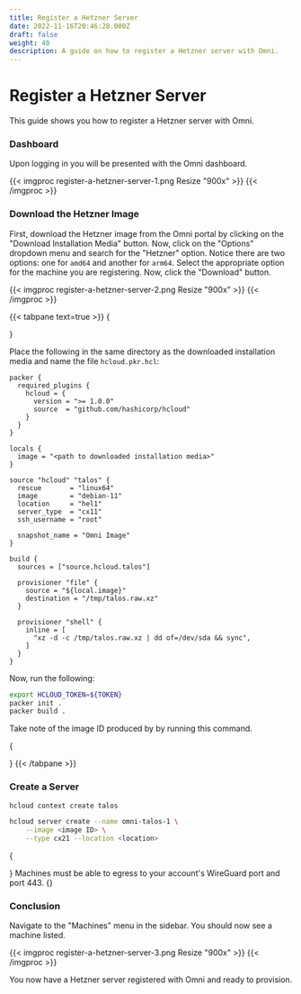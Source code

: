 ```yaml
---
title: Register a Hetzner Server
date: 2022-11-16T20:46:28.000Z
draft: false
weight: 40
description: A guide on how to register a Hetzner server with Omni.
---
```


# Register a Hetzner Server

This guide shows you how to register a Hetzner server with Omni.

### Dashboard

Upon logging in you will be presented with the Omni dashboard.

\{{< imgproc register-a-hetzner-server-1.png Resize "900x" >\}} \{{< /imgproc >\}}

### Download the Hetzner Image

First, download the Hetzner image from the Omni portal by clicking on the "Download Installation Media" button. Now, click on the "Options" dropdown menu and search for the "Hetzner" option. Notice there are two options: one for `amd64` and another for `arm64`. Select the appropriate option for the machine you are registering. Now, click the "Download" button.

\{{< imgproc register-a-hetzner-server-2.png Resize "900x" >\}} \{{< /imgproc >\}}

\{{< tabpane text=true >\}} {



}

Place the following in the same directory as the downloaded installation media and name the file `hcloud.pkr.hcl`:

```hcl
packer {
  required_plugins {
    hcloud = {
      version = ">= 1.0.0"
      source  = "github.com/hashicorp/hcloud"
    }
  }
}

locals {
  image = "<path to downloaded installation media>"
}

source "hcloud" "talos" {
  rescue       = "linux64"
  image        = "debian-11"
  location     = "hel1"
  server_type  = "cx11"
  ssh_username = "root"

  snapshot_name = "Omni Image"
}

build {
  sources = ["source.hcloud.talos"]

  provisioner "file" {
    source = "${local.image}"
    destination = "/tmp/talos.raw.xz"
  }

  provisioner "shell" {
    inline = [
      "xz -d -c /tmp/talos.raw.xz | dd of=/dev/sda && sync",
    ]
  }
}
```

Now, run the following:

```bash
export HCLOUD_TOKEN=${TOKEN}
packer init .
packer build .
```

Take note of the image ID produced by by running this command.

{

} \{{< /tabpane >\}}

### Create a Server

```bash
hcloud context create talos

hcloud server create --name omni-talos-1 \
    --image <image ID> \
    --type cx21 --location <location>
```

{

} Machines must be able to egress to your account's WireGuard port and port 443. {}

### Conclusion

Navigate to the "Machines" menu in the sidebar. You should now see a machine listed.

\{{< imgproc register-a-hetzner-server-3.png Resize "900x" >\}} \{{< /imgproc >\}}

You now have a Hetzner server registered with Omni and ready to provision.
